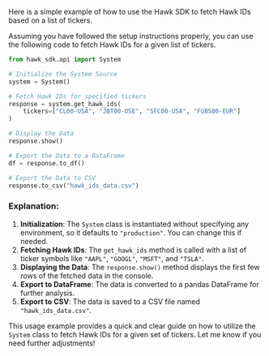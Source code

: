 Here is a simple example of how to use the Hawk SDK to fetch Hawk IDs based on a list of tickers.

Assuming you have followed the setup instructions properly, you can use the following code to fetch Hawk IDs for a given list of tickers.

```python
from hawk_sdk.api import System

# Initialize the System Source
system = System()

# Fetch Hawk IDs for specified tickers
response = system.get_hawk_ids(
    tickers=["CL00-USA", "JBT00-OSE", "SFC00-USA", "FGBS00-EUR"]
)

# Display the Data
response.show()

# Export the Data to a DataFrame
df = response.to_df()

# Export the Data to CSV
response.to_csv("hawk_ids_data.csv")
```

### Explanation:
1. **Initialization**: The `System` class is instantiated without specifying any environment, so it defaults to `"production"`. You can change this if needed.
2. **Fetching Hawk IDs**: The `get_hawk_ids` method is called with a list of ticker symbols like `"AAPL"`, `"GOOGL"`, `"MSFT"`, and `"TSLA"`.
3. **Displaying the Data**: The `response.show()` method displays the first few rows of the fetched data in the console.
4. **Export to DataFrame**: The data is converted to a pandas DataFrame for further analysis.
5. **Export to CSV**: The data is saved to a CSV file named `"hawk_ids_data.csv"`.

This usage example provides a quick and clear guide on how to utilize the `System` class to fetch Hawk IDs for a given set of tickers. Let me know if you need further adjustments!